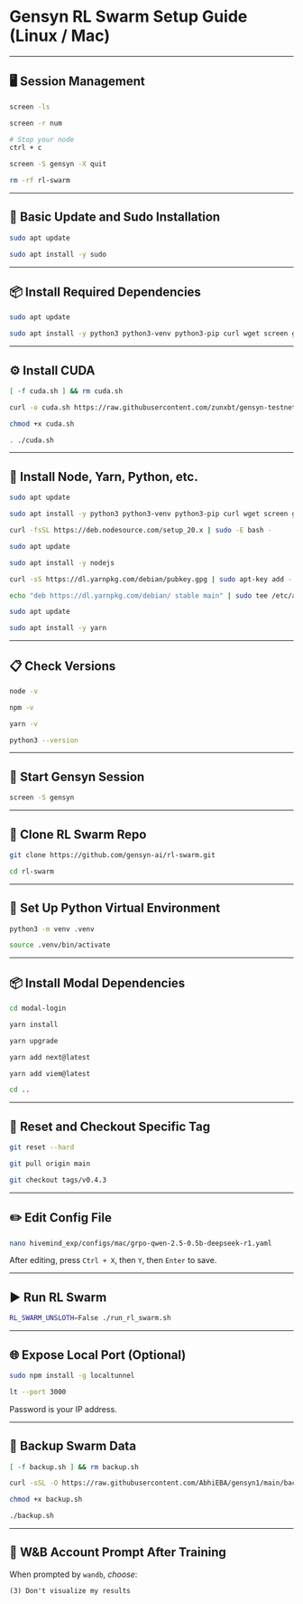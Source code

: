 # Gensyn RL Swarm Setup Guide (Linux / Mac)

---

## 🖥️ Session Management

```bash
screen -ls
```

```bash
screen -r num
```

```bash
# Stop your node
ctrl + c
```

```bash
screen -S gensyn -X quit
```

```bash
rm -rf rl-swarm
```

---

## 🔄 Basic Update and Sudo Installation

```bash
sudo apt update
```

```bash
sudo apt install -y sudo
```

---

## 📦 Install Required Dependencies

```bash
sudo apt update
```

```bash
sudo apt install -y python3 python3-venv python3-pip curl wget screen git lsof nano unzip iproute2 build-essential gcc g++
```

---

## ⚙️ Install CUDA

```bash
[ -f cuda.sh ] && rm cuda.sh
```

```bash
curl -o cuda.sh https://raw.githubusercontent.com/zunxbt/gensyn-testnet/main/cuda.sh
```

```bash
chmod +x cuda.sh
```

```bash
. ./cuda.sh
```

---

## 🧰 Install Node, Yarn, Python, etc.

```bash
sudo apt update
```

```bash
sudo apt install -y python3 python3-venv python3-pip curl wget screen git lsof
```

```bash
curl -fsSL https://deb.nodesource.com/setup_20.x | sudo -E bash -
```

```bash
sudo apt update
```

```bash
sudo apt install -y nodejs
```

```bash
curl -sS https://dl.yarnpkg.com/debian/pubkey.gpg | sudo apt-key add -
```

```bash
echo "deb https://dl.yarnpkg.com/debian/ stable main" | sudo tee /etc/apt/sources.list.d/yarn.list
```

```bash
sudo apt update
```

```bash
sudo apt install -y yarn
```

---

## 📋 Check Versions

```bash
node -v
```

```bash
npm -v
```

```bash
yarn -v
```

```bash
python3 --version
```

---

## 🧪 Start Gensyn Session

```bash
screen -S gensyn
```

---

## 🧬 Clone RL Swarm Repo

```bash
git clone https://github.com/gensyn-ai/rl-swarm.git
```

```bash
cd rl-swarm
```

---

## 🐍 Set Up Python Virtual Environment

```bash
python3 -m venv .venv
```

```bash
source .venv/bin/activate
```

---

## 📦 Install Modal Dependencies

```bash
cd modal-login
```

```bash
yarn install
```

```bash
yarn upgrade
```

```bash
yarn add next@latest
```

```bash
yarn add viem@latest
```

```bash
cd ..
```

---

## 📌 Reset and Checkout Specific Tag

```bash
git reset --hard
```

```bash
git pull origin main
```

```bash
git checkout tags/v0.4.3
```

---

## ✏️ Edit Config File

```bash
nano hivemind_exp/configs/mac/grpo-qwen-2.5-0.5b-deepseek-r1.yaml
```

After editing, press `Ctrl + X`, then `Y`, then `Enter` to save.

---

## ▶️ Run RL Swarm

```bash
RL_SWARM_UNSLOTH=False ./run_rl_swarm.sh
```

---

## 🌐 Expose Local Port (Optional)

```bash
sudo npm install -g localtunnel
```

```bash
lt --port 3000
```

Password is your IP address.

---

## 💾 Backup Swarm Data

```bash
[ -f backup.sh ] && rm backup.sh
```

```bash
curl -sSL -O https://raw.githubusercontent.com/AbhiEBA/gensyn1/main/backup.sh
```

```bash
chmod +x backup.sh
```

```bash
./backup.sh
```

---

## 🧠 W&B Account Prompt After Training

When prompted by `wandb`, *choose*:

```text
(3) Don't visualize my results
```
